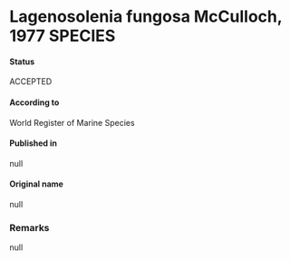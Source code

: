 Lagenosolenia fungosa McCulloch, 1977 SPECIES
=======

#### Status
ACCEPTED

#### According to
World Register of Marine Species

#### Published in
null

#### Original name
null

### Remarks
null